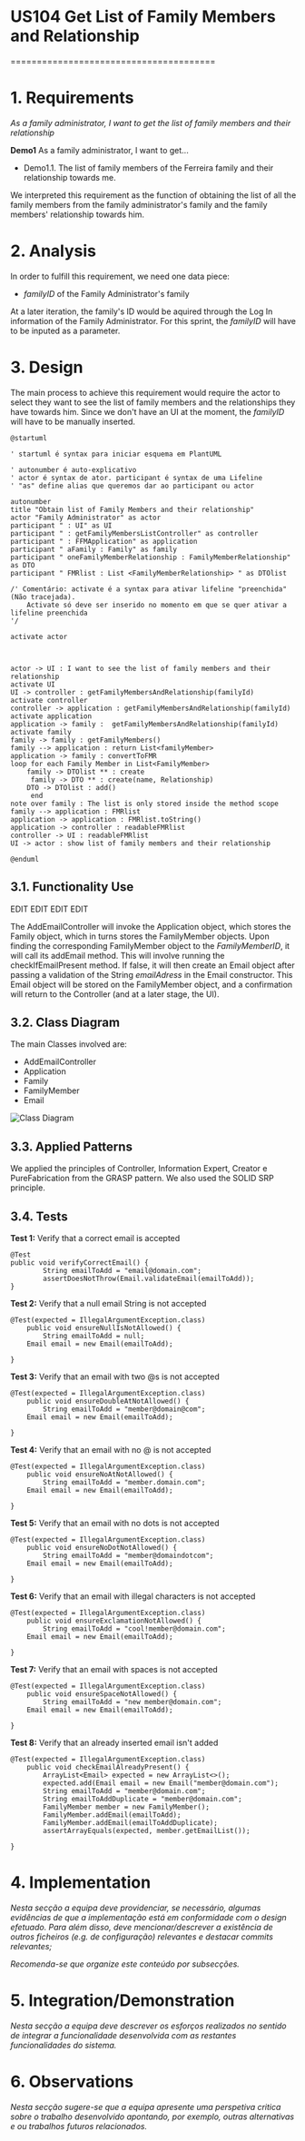 # US104 Get List of Family Members and Relationship
=======================================


# 1. Requirements

*As a family administrator, I want to get the list of family members and their relationship*


**Demo1** As a family administrator, I want to get... 

- Demo1.1. The list of family members of the Ferreira family and their relationship towards me.

We interpreted this requirement as the function of obtaining the list of all the family members from the family administrator's family
and the family members' relationship towards him.   

# 2. Analysis

In order to fulfill this requirement, we need one data piece:
- *familyID* of the Family Administrator's family

At a later iteration, the family's ID would be aquired through the Log In information of the Family Administrator.
For this sprint, the *familyID* will have to be inputed as a parameter.


# 3. Design

The main process to achieve this requirement would require the actor to select they want to see
the list of family members and the relationships they have towards him. Since we don't have an
UI at the moment, the *familyID* will have to be manually inserted.
````puml
@startuml

' startuml é syntax para iniciar esquema em PlantUML

' autonumber é auto-explicativo
' actor é syntax de ator. participant é syntax de uma Lifeline
' "as" define alias que queremos dar ao participant ou actor

autonumber
title "Obtain list of Family Members and their relationship"
actor "Family Administrator" as actor
participant " : UI" as UI
participant " : getFamilyMembersListController" as controller
participant " : FFMApplication" as application
participant " aFamily : Family" as family
participant " oneFamilyMemberRelationship : FamilyMemberRelationship" as DTO
participant " FMRlist : List <FamilyMemberRelationship> " as DTOlist

/' Comentário: activate é a syntax para ativar lifeline "preenchida" (Não tracejada). 
    Activate só deve ser inserido no momento em que se quer ativar a lifeline preenchida
'/

activate actor



actor -> UI : I want to see the list of family members and their relationship
activate UI
UI -> controller : getFamilyMembersAndRelationship(familyId)
activate controller
controller -> application : getFamilyMembersAndRelationship(familyId)
activate application
application -> family :  getFamilyMembersAndRelationship(familyId)
activate family
family -> family : getFamilyMembers()
family --> application : return List<familyMember>
application -> family : convertToFMR
loop for each Family Member in List<FamilyMember>
    family -> DTOlist ** : create
     family -> DTO ** : create(name, Relationship)
    DTO -> DTOlist : add()
     end
note over family : The list is only stored inside the method scope
family --> application : FMRlist
application -> application : FMRlist.toString()
application -> controller : readableFMRlist
controller -> UI : readableFMRlist
UI -> actor : show list of family members and their relationship

@enduml
````


## 3.1. Functionality Use
EDIT EDIT EDIT EDIT

The AddEmailController will invoke the Application object, which stores the Family object, which in turns stores the FamilyMember objects.
Upon finding the corresponding FamilyMember object to the *FamilyMemberID*, it will call its addEmail method. This will involve running the checkIfEmailPresent method. If false, it will then create an Email object after passing a validation of the String *emailAdress* in the Email constructor. This Email object will be stored on the FamilyMember object, and a confirmation will return to the Controller (and at a later stage, the UI). 



## 3.2. Class Diagram
The main Classes involved are:
- AddEmailController
- Application
- Family
- FamilyMember
- Email

![Class Diagram](https://i.imgur.com/aIvHqZg.png)

## 3.3. Applied Patterns
We applied the principles of Controller, Information Expert, Creator e PureFabrication from the GRASP pattern.
We also used the SOLID SRP principle.

## 3.4. Tests 

**Test 1:** Verify that a correct email is accepted

	@Test
    public void verifyCorrectEmail() {
            String emailToAdd = "email@domain.com";
            assertDoesNotThrow(Email.validateEmail(emailToAdd));
	}
**Test 2:** Verify that a null email String is not accepted

	@Test(expected = IllegalArgumentException.class)
		public void ensureNullIsNotAllowed() {
            String emailToAdd = null;
		Email email = new Email(emailToAdd);

	}
**Test 3:** Verify that an email with two @s is not accepted

	@Test(expected = IllegalArgumentException.class)
		public void ensureDoubleAtNotAllowed() {
            String emailToAdd = "member@domain@com";
		Email email = new Email(emailToAdd);

	}
**Test 4:** Verify that an email with no @ is not accepted

	@Test(expected = IllegalArgumentException.class)
		public void ensureNoAtNotAllowed() {
            String emailToAdd = "member.domain.com";
		Email email = new Email(emailToAdd);

	}
**Test 5:** Verify that an email with no dots is not accepted

	@Test(expected = IllegalArgumentException.class)
		public void ensureNoDotNotAllowed() {
            String emailToAdd = "member@domaindotcom";
		Email email = new Email(emailToAdd);

	}
**Test 6:** Verify that an email with illegal characters is not accepted

	@Test(expected = IllegalArgumentException.class)
		public void ensureExclamationNotAllowed() {
            String emailToAdd = "cool!member@domain.com";
		Email email = new Email(emailToAdd);

	}
**Test 7:** Verify that an email with spaces is not accepted

	@Test(expected = IllegalArgumentException.class)
		public void ensureSpaceNotAllowed() {
            String emailToAdd = "new member@domain.com";
		Email email = new Email(emailToAdd);

	}
**Test 8:** Verify that an already inserted email isn't added

	@Test(expected = IllegalArgumentException.class)
		public void checkEmailAlreadyPresent() {
            ArrayList<Email> expected = new ArrayList<>();
            expected.add(Email email = new Email("member@domain.com");
            String emailToAdd = "member@domain.com";
            String emailToAddDuplicate = "member@domain.com";
            FamilyMember member = new FamilyMember();
            FamilyMember.addEmail(emailToAdd);
            FamilyMember.addEmail(emailToAddDuplicate);
            assertArrayEquals(expected, member.getEmailList());

	}

# 4. Implementation

*Nesta secção a equipa deve providenciar, se necessário, algumas evidências de que a implementação está em conformidade com o design efetuado. Para além disso, deve mencionar/descrever a existência de outros ficheiros (e.g. de configuração) relevantes e destacar commits relevantes;*

*Recomenda-se que organize este conteúdo por subsecções.*

# 5. Integration/Demonstration

*Nesta secção a equipa deve descrever os esforços realizados no sentido de integrar a funcionalidade desenvolvida com as restantes funcionalidades do sistema.*

# 6. Observations

*Nesta secção sugere-se que a equipa apresente uma perspetiva critica sobre o trabalho desenvolvido apontando, por exemplo, outras alternativas e ou trabalhos futuros relacionados.*



